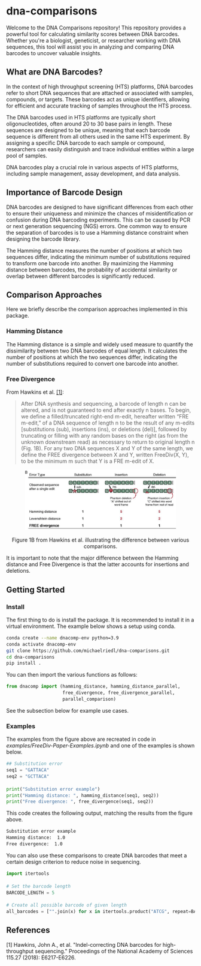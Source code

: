 # dna-comparisons
Welcome to the DNA Comparisons repository! This repository provides a powerful tool for calculating similarity scores between DNA barcodes. Whether you're a biologist, geneticist, or researcher working with DNA sequences, this tool will assist you in analyzing and comparing DNA barcodes to uncover valuable insights.

## What are DNA Barcodes?
In the context of high throughput screening (HTS) platforms, DNA barcodes refer to short DNA sequences that are attached or associated with samples, compounds, or targets. These barcodes act as unique identifiers, allowing for efficient and accurate tracking of samples throughout the HTS process.

The DNA barcodes used in HTS platforms are typically short oligonucleotides, often around 20 to 30 base pairs in length. These sequences are designed to be unique, meaning that each barcode sequence is different from all others used in the same HTS experiment. By assigning a specific DNA barcode to each sample or compound, researchers can easily distinguish and trace individual entities within a large pool of samples.

DNA barcodes play a crucial role in various aspects of HTS platforms, including sample management, assay development, and data analysis.

## Importance of Barcode Design
DNA barcodes are designed to have significant differences from each other to ensure their uniqueness and minimize the chances of misidentification or confusion during DNA barcoding experiments. This can be caused by PCR or next generation sequencing (NGS) errors. One common way to ensure the separation of barcodes is to use a Hamming distance constraint when designing the barcode library.

The Hamming distance measures the number of positions at which two sequences differ, indicating the minimum number of substitutions required to transform one barcode into another. By maximizing the Hamming distance between barcodes, the probability of accidental similarity or overlap between different barcodes is significantly reduced.

## Comparison Approaches
Here we briefly describe the comparison approaches implemented in this package.

### Hamming Distance
The Hamming distance is a simple and widely used measure to quantify the dissimilarity between two DNA barcodes of equal length. It calculates the number of positions at which the two sequences differ, indicating the number of substitutions required to convert one barcode into another.

### Free Divergence

From Hawkins et al. [[1]](#1):


> After DNA synthesis and sequencing, a barcode of length n can be altered, and is not guaranteed to end after exactly n bases. To begin, we define a filled/truncated right-end m-edit, hereafter written “FRE m-edit,” of a DNA sequence of length n to be the result of any m-edits [substitutions (sub), insertions (ins), or deletions (del)], followed by truncating or filling with any random bases on the right (as from the unknown downstream read) as necessary to return to original length n (Fig. 1B). For any two DNA sequences X and Y of the same length, we define the FREE divergence between X and Y, written FreeDiv(X, Y), to be the minimum m such that Y is a FRE m-edit of X.

<p align="center">
<img src="./figures/freediv.png" alt="Free Divergence" style="width:80%">
</p>
<p align="center">
Figure 1B from Hawkins et al. illustrating the difference between various comparisons.
</p>

It is important to note that the major difference between the Hamming distance and Free Divergence is that the latter accounts for insertions and deletions.

## Getting Started

### Install
The first thing to do is install the package. It is recommended to install it in a virtual environment. The example below shows a setup using conda.

```bash
conda create --name dnacomp-env python=3.9
conda activate dnacomp-env
git clone https://github.com/michaelriedl/dna-comparisons.git
cd dna-comparisons
pip install .
```

You can then import the various functions as follows:

```python
from dnacomp import (hamming_distance, hamming_distance_parallel,
                     free_divergence, free_divergence_parallel,
                     parallel_comparison)
```

See the subsection below for example use cases.

### Examples

The examples from the figure above are recreated in code in *examples/FreeDiv-Paper-Examples.ipynb* and one of the examples is shown below.

```python
## Substitution error
seq1 = "GATTACA"
seq2 = "GCTTACA"

print("Substitution error example")
print("Hamming distance: ", hamming_distance(seq1, seq2))
print("Free divergence: ", free_divergence(seq1, seq2))
```
This code creates the following output, matching the results from the figure above.
```bash
Substitution error example
Hamming distance:  1.0
Free divergence:  1.0
```

You can also use these comparisons to create DNA barcodes that meet a certain design criterion to reduce noise in sequencing.
```python
import itertools

# Set the barcode length
BARCODE_LENGTH = 5

# Create all possible barcode of given length
all_barcodes = ["".join(x) for x in itertools.product("ATCG", repeat=BARCODE_LENGTH)]
```

## References
<a id="1">[1]</a> 
Hawkins, John A., et al. "Indel-correcting DNA barcodes for high-throughput sequencing." Proceedings of the National Academy of Sciences 115.27 (2018): E6217-E6226.
